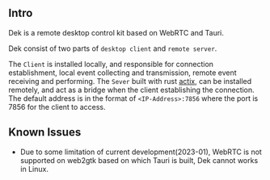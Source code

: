## Intro

Dek is a remote desktop control kit based on WebRTC and Tauri.

Dek consist of two parts of `desktop client` and `remote server`.

The `Client` is installed locally, and responsible for connection establishment, local event collecting and transmission, remote event receiving and performing. 
The `Sever` built with rust [actix](https://actix.rs), can be installed remotely, and act as a bridge when the client establishing the connection. The default address is in the format of 
`<IP-Address>:7856` where the port is 7856 for the client to access.

## Known Issues 

- Due to some limitation of current development(2023-01), WebRTC is not supported on web2gtk based on which Tauri is built, Dek cannot works in Linux.


